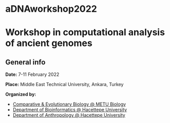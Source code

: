 # aDNAworkshop2022

# Workshop in computational analysis of ancient genomes

## General info

**Date:** 7-11 February 2022

**Place:** Middle East Technical University, Ankara, Turkey

**Organized by:** 
- [Comparative & Evolutionary Biology @ METU Biology](https://compevo.bio.metu.edu.tr/)
- [Department of Bioinformatics @ Hacettepe University](http://www.biyoinformatik.hacettepe.edu.tr/en)
- [Department of Anthropology @ Hacettepe University](http://www.antropoloji.hacettepe.edu.tr/english/biyolojik_ant_lab.shtml)




